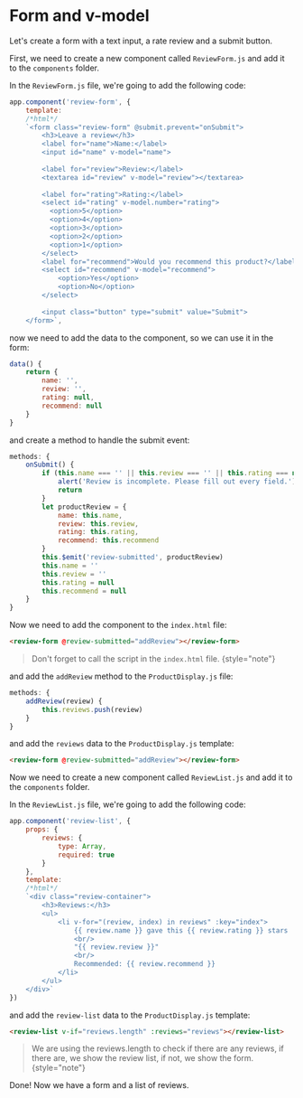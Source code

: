 # Form and v-model

Let's create a form with a text input, a rate review and a submit button.

First, we need to create a new component called `ReviewForm.js` and add it to the `components` folder.

In the `ReviewForm.js` file, we're going to add the following code:

```javascript
app.component('review-form', {
    template:
    /*html*/
    `<form class="review-form" @submit.prevent="onSubmit">
        <h3>Leave a review</h3>
        <label for="name">Name:</label>
        <input id="name" v-model="name">
        
        <label for="review">Review:</label>      
        <textarea id="review" v-model="review"></textarea>
        
        <label for="rating">Rating:</label>
        <select id="rating" v-model.number="rating">
          <option>5</option>
          <option>4</option>
          <option>3</option>
          <option>2</option>
          <option>1</option>
        </select>
        <label for="recommend">Would you recommend this product?</label>
        <select id="recommend" v-model="recommend">
            <option>Yes</option>
            <option>No</option>
        </select>
        
        <input class="button" type="submit" value="Submit">
    </form>`,
```
now we need to add the data to the component, so we can use it in the form:

```javascript
data() {
    return {
        name: '',
        review: '',
        rating: null,
        recommend: null
    }
}
```
and create a method to handle the submit event:

```javascript
methods: {
    onSubmit() {
        if (this.name === '' || this.review === '' || this.rating === null || this.recommend === null) {
            alert('Review is incomplete. Please fill out every field.')
            return
        }
        let productReview = {
            name: this.name,
            review: this.review,
            rating: this.rating,
            recommend: this.recommend
        }
        this.$emit('review-submitted', productReview)
        this.name = ''
        this.review = ''
        this.rating = null
        this.recommend = null
    }
}
```
Now we need to add the component to the `index.html` file:

```html
<review-form @review-submitted="addReview"></review-form>
```
> Don't forget to call the script in the `index.html` file.
> {style="note"}

and add the `addReview` method to the `ProductDisplay.js` file:

```javascript
methods: {
    addReview(review) {
        this.reviews.push(review)
    }
}
```
and add the `reviews` data to the `ProductDisplay.js` template:

```html
<review-form @review-submitted="addReview"></review-form>
```

Now we need to create a new component called `ReviewList.js` and add it to the `components` folder.

In the `ReviewList.js` file, we're going to add the following code:

```javascript
app.component('review-list', {
    props: {
        reviews: {
            type: Array,
            required: true
        }
    },
    template:
    /*html*/
    `<div class="review-container">
        <h3>Reviews:</h3>
        <ul>
            <li v-for="(review, index) in reviews" :key="index">
                {{ review.name }} gave this {{ review.rating }} stars
                <br/>
                "{{ review.review }}"
                <br/>
                Recommended: {{ review.recommend }}
            </li>
        </ul>
    </div>`
})
```
and add the `review-list` data to the `ProductDisplay.js` template:

```html
<review-list v-if="reviews.length" :reviews="reviews"></review-list>
```
> We are using the reviews.length to check if there are any reviews, if there are, we show the review list, if not, we show the form.
> {style="note"}

Done! Now we have a form and a list of reviews.
